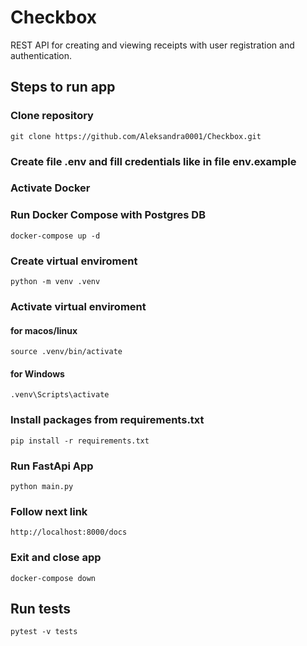 # Checkbox
REST API for creating and viewing receipts with user registration and authentication.

## Steps to run app

### Clone repository
```git clone https://github.com/Aleksandra0001/Checkbox.git```

### Create file .env and fill credentials like in file env.example

### Activate Docker

### Run Docker Compose with Postgres DB
```docker-compose up -d```

### Create virtual enviroment
```python -m venv .venv```

### Activate virtual enviroment
#### for macos/linux
```source .venv/bin/activate```
#### for Windows
```.venv\Scripts\activate```

### Install packages from requirements.txt
```pip install -r requirements.txt```

### Run FastApi App
```python main.py```

### Follow next link
```http://localhost:8000/docs```

### Exit and close app
```docker-compose down```



## Run tests
```pytest -v tests```